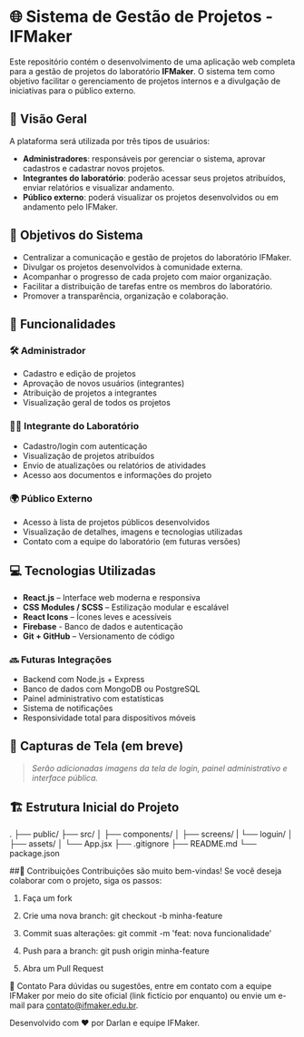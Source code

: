 # 🌐 Sistema de Gestão de Projetos - IFMaker

Este repositório contém o desenvolvimento de uma aplicação web completa para a gestão de projetos do laboratório **IFMaker**. O sistema tem como objetivo facilitar o gerenciamento de projetos internos e a divulgação de iniciativas para o público externo.

## 🚀 Visão Geral

A plataforma será utilizada por três tipos de usuários:

- **Administradores**: responsáveis por gerenciar o sistema, aprovar cadastros e cadastrar novos projetos.
- **Integrantes do laboratório**: poderão acessar seus projetos atribuídos, enviar relatórios e visualizar andamento.
- **Público externo**: poderá visualizar os projetos desenvolvidos ou em andamento pelo IFMaker.

## 🎯 Objetivos do Sistema

- Centralizar a comunicação e gestão de projetos do laboratório IFMaker.
- Divulgar os projetos desenvolvidos à comunidade externa.
- Acompanhar o progresso de cada projeto com maior organização.
- Facilitar a distribuição de tarefas entre os membros do laboratório.
- Promover a transparência, organização e colaboração.

## 🧩 Funcionalidades

### 🛠️ Administrador
- Cadastro e edição de projetos
- Aprovação de novos usuários (integrantes)
- Atribuição de projetos a integrantes
- Visualização geral de todos os projetos

### 👨‍🔬 Integrante do Laboratório
- Cadastro/login com autenticação
- Visualização de projetos atribuídos
- Envio de atualizações ou relatórios de atividades
- Acesso aos documentos e informações do projeto

### 🌍 Público Externo
- Acesso à lista de projetos públicos desenvolvidos
- Visualização de detalhes, imagens e tecnologias utilizadas
- Contato com a equipe do laboratório (em futuras versões)

## 💻 Tecnologias Utilizadas

- **React.js** – Interface web moderna e responsiva
- **CSS Modules / SCSS** – Estilização modular e escalável
- **React Icons** – Ícones leves e acessíveis
- **Firebase** - Banco de dados e autenticação
- **Git + GitHub** – Versionamento de código

### 🔜 Futuras Integrações

- Backend com Node.js + Express
- Banco de dados com MongoDB ou PostgreSQL
- Painel administrativo com estatísticas
- Sistema de notificações
- Responsividade total para dispositivos móveis

## 📸 Capturas de Tela (em breve)

> *Serão adicionadas imagens da tela de login, painel administrativo e interface pública.*

## 🏗️ Estrutura Inicial do Projeto


.
├── public/
├── src/
│   ├── components/
│   ├── screens/
|   └── loguin/
│   ├── assets/
│   └── App.jsx
├── .gitignore
├── README.md
└── package.json

##🤝 Contribuições
Contribuições são muito bem-vindas! Se você deseja colaborar com o projeto, siga os passos:

1. Faça um fork

2. Crie uma nova branch: git checkout -b minha-feature

3. Commit suas alterações: git commit -m 'feat: nova funcionalidade'

4. Push para a branch: git push origin minha-feature

5. Abra um Pull Request

📩 Contato
Para dúvidas ou sugestões, entre em contato com a equipe IFMaker por meio do site oficial (link fictício por enquanto) ou envie um e-mail para contato@ifmaker.edu.br.

Desenvolvido com ♥️ por Darlan e equipe IFMaker.
